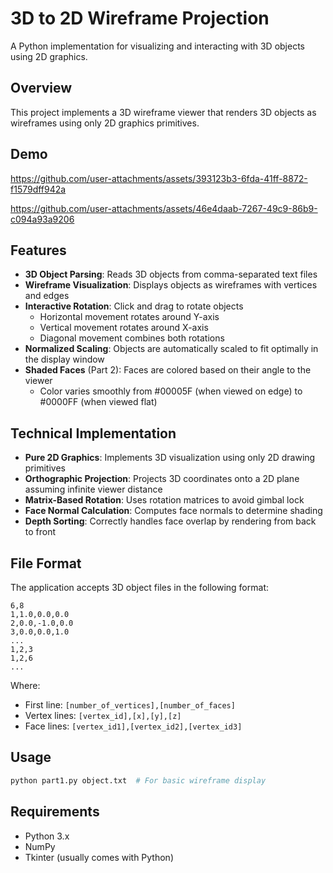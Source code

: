 # 3D to 2D Wireframe Projection

A Python implementation for visualizing and interacting with 3D objects using 2D graphics.

## Overview

This project implements a 3D wireframe viewer that renders 3D objects as wireframes using only 2D graphics primitives. 

## Demo

https://github.com/user-attachments/assets/393123b3-6fda-41ff-8872-f1579dff942a

https://github.com/user-attachments/assets/46e4daab-7267-49c9-86b9-c094a93a9206




## Features

- **3D Object Parsing**: Reads 3D objects from comma-separated text files
- **Wireframe Visualization**: Displays objects as wireframes with vertices and edges
- **Interactive Rotation**: Click and drag to rotate objects
  - Horizontal movement rotates around Y-axis
  - Vertical movement rotates around X-axis
  - Diagonal movement combines both rotations
- **Normalized Scaling**: Objects are automatically scaled to fit optimally in the display window
- **Shaded Faces** (Part 2): Faces are colored based on their angle to the viewer
  - Color varies smoothly from #00005F (when viewed on edge) to #0000FF (when viewed flat)

## Technical Implementation

- **Pure 2D Graphics**: Implements 3D visualization using only 2D drawing primitives
- **Orthographic Projection**: Projects 3D coordinates onto a 2D plane assuming infinite viewer distance
- **Matrix-Based Rotation**: Uses rotation matrices to avoid gimbal lock
- **Face Normal Calculation**: Computes face normals to determine shading
- **Depth Sorting**: Correctly handles face overlap by rendering from back to front

## File Format

The application accepts 3D object files in the following format:
```
6,8
1,1.0,0.0,0.0
2,0.0,-1.0,0.0
3,0.0,0.0,1.0
...
1,2,3
1,2,6
...
```

Where:
- First line: `[number_of_vertices],[number_of_faces]`
- Vertex lines: `[vertex_id],[x],[y],[z]`
- Face lines: `[vertex_id1],[vertex_id2],[vertex_id3]`

## Usage

```bash
python part1.py object.txt  # For basic wireframe display
```

## Requirements

- Python 3.x
- NumPy
- Tkinter (usually comes with Python)
